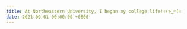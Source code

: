 ```yaml
---
title: At Northeastern University, I began my college life!✌(>‿◠)✌
date: 2021-09-01 00:00:00 +0800
---
```

